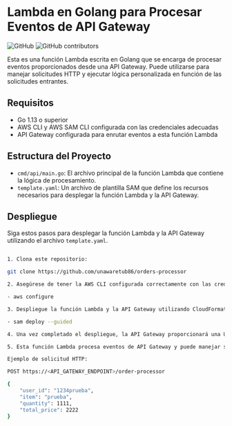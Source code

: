 # Lambda en Golang para Procesar Eventos de API Gateway

![GitHub](https://github.com/unawaretub86/orders-processor)
![GitHub contributors](https://github.com/unawaretub86)

Esta es una función Lambda escrita en Golang que se encarga de procesar eventos proporcionados desde una API Gateway. Puede utilizarse para manejar solicitudes HTTP y ejecutar lógica personalizada en función de las solicitudes entrantes.

## Requisitos

- Go 1.13 o superior
- AWS CLI y AWS SAM CLI  configurada con las credenciales adecuadas
- API Gateway configurada para enrutar eventos a esta función Lambda

## Estructura del Proyecto

- `cmd/api/main.go`: El archivo principal de la función Lambda que contiene la lógica de procesamiento.
- `template.yaml`: Un archivo de plantilla SAM que define los recursos necesarios para desplegar la función Lambda y la API Gateway.

## Despliegue

Siga estos pasos para desplegar la función Lambda y la API Gateway utilizando el archivo `template.yaml`.


```bash

1. Clona este repositorio:

git clone https://github.com/unawaretub86/orders-processor

2. Asegúrese de tener la AWS CLI configurada correctamente con las credenciales adecuadas: 

- aws configure

3. Despliegue la función Lambda y la API Gateway utilizando CloudFormation:

- sam deploy --guided

4. Una vez completado el despliegue, la API Gateway proporcionará una URL de punto final. Utilice esta URL  para enviar solicitudes HTTP a su función Lambda.

5. Esta función Lambda procesa eventos de API Gateway y puede manejar solicitudes HTTP según la lógica implementada en main.go.

Ejemplo de solicitud HTTP:

POST https://<API_GATEWAY_ENDPOINT>/order-processor

{
    "user_id": "1234prueba",
	"item": "prueba",
	"quantity": 1111,
	"total_price": 2222
}